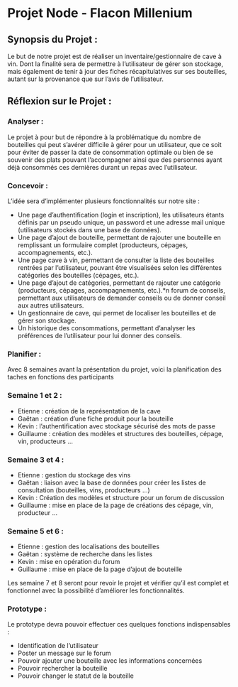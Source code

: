# Projet Node - Flacon Millenium 

## Synopsis du Projet :

Le but de notre projet est de réaliser un inventaire/gestionnaire de cave à vin. Dont la finalité sera de permettre à l’utilisateur de gérer son stockage, mais également de tenir à jour des fiches récapitulatives sur ses bouteilles, autant sur la provenance que sur l’avis de l’utilisateur.

## Réflexion sur le Projet :

### Analyser :
Le projet à pour but de répondre à la problématique du nombre de bouteilles qui peut s’avérer difficile à gérer pour un utilisateur, que ce soit pour éviter de passer la date de consommation optimale ou bien de se souvenir des plats pouvant l’accompagner ainsi que des personnes ayant déjà consommés ces dernières durant un repas avec l’utilisateur. 

### Concevoir :
L’idée sera d’implémenter plusieurs fonctionnalités sur notre site : 
- Une page d’authentification (login et inscription), les utilisateurs étants définis par un pseudo unique, un password et une adresse mail unique (utilisateurs stockés dans une base de données).
- Une page d’ajout de bouteille, permettant de rajouter une bouteille en remplissant un formulaire complet (producteurs, cépages, accompagnements, etc.).
- Une page cave à vin, permettant de consulter la liste des bouteilles rentrées par l’utilisateur, pouvant être visualisées selon les différentes catégories des bouteilles (cépages, etc.).
- Une page d’ajout de catégories, permettant de rajouter une catégorie (producteurs, cépages, accompagnements, etc.).*n forum de conseils, permettant aux utilisateurs de demander conseils ou de donner conseil aux autres utilisateurs.
- Un gestionnaire de cave, qui permet de localiser les bouteilles et de gérer son stockage.
- Un historique des consommations, permettant d’analyser les préférences de l’utilisateur pour lui donner des conseils. 



### Planifier : 

Avec 8 semaines avant la présentation du projet, voici la planification des taches en fonctions des participants

### Semaine 1 et 2 :

- Etienne : création de la représentation de la cave
- Gaëtan : création d’une fiche produit pour la bouteille
- Kevin : l’authentification avec stockage sécurisé des mots de passe
- Guillaume : création des modèles et structures des bouteilles, cépage, vin, producteurs …

### Semaine 3 et 4 :

- Etienne : gestion du stockage des vins
- Gaëtan :  liaison avec la base de données pour créer les listes de consultation (bouteilles, vins, producteurs …)
- Kevin : Création des modèles et structure pour un forum de discussion
- Guillaume : mise en place de la page de créations des cépage, vin, producteur …

### Semaine 5 et 6 :

- Etienne : gestion des localisations des bouteilles
- Gaëtan : système de recherche dans les listes
- Kevin : mise en opération du forum
- Guillaume : mise en place de la page d’ajout de bouteille

Les semaine 7 et 8 seront pour revoir le projet et vérifier qu’il est complet et fonctionnel avec la possibilité d’améliorer les fonctionnalités.

### Prototype :

Le prototype devra pouvoir effectuer ces quelques fonctions indispensables :
-	Identification de l’utilisateur
-	Poster un message sur le forum
-	Pouvoir ajouter une bouteille avec les informations concernées
-	Pouvoir rechercher la bouteille
-	Pouvoir changer le statut de la bouteille
